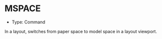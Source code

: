 # MSPACE

- Type: Command

In a layout, switches from paper space to model space in a layout viewport.
